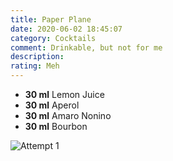 ```yaml
---
title: Paper Plane
date: 2020-06-02 18:45:07
category: Cocktails
comment: Drinkable, but not for me
description: 
rating: Meh
---
```


 - **30 ml** Lemon Juice 
 - **30 ml** Aperol
 - **30 ml** Amaro Nonino
 - **30 ml** Bourbon

   
 ![Attempt 1][attempt1]

 [attempt1]: https://lh3.googleusercontent.com/ONfLmhPCydqChfoVrNegMx5HNdxRjNuf8G2P-McvkefXMw4qHZYSEY5KQNLxrpWbKFwPPkczL924_ifOQC84kCRuN9g7sF5Z8xHECQC5I-uj_Feh4Dsvc91vgOMbGg0Oue6G4kTWyaSvUBUvATunixDxFdLcvqcB4Qf2Rzal3iHlIgNT1pUp4AH5Yu5btYTp6u3WF6SKo5JZfsRnt9ofbzWvllMAJb6n3PTKzbPaFGw0Udtmod860PDgYaYBUxXtISNekkexmQXGqljzD8zD_K_x-LiU_NeOgvkZf4hItUs1Ex2cMWKOTEbuJFlgz_rOMNXJ3hEcT0tpEGlS55RMy9Tf-DAdfbJQRyWf_X-LmDH6EXHUSoHn0HjIeWthiKGA2OXo-tUBaWv7B-GEi1ZDCElBbDGZu-QRysWSMP0Q6VZ1S9xPnm9kcQ4PrzP9BzW-UCLoIBM58ljfiVs5eLaLVbN5GTBqbiWEAMxRerYiLUXau-cyxIyivKJTcQV5KJ_YqS-ZHkGulya7f35FsVoYYi38V-8hfNlMILfmuBEP1pc0-hfM31UFy8rW1VTIXn5lzKhgAd_gXVjF16aybYoaCawjezAKXuBn4zeNB54fsuIc5qFiNir58FRZuJQ-xz4NUlvTWOWU0lg6C1yUoagvu6w93B3_z4pfNLnZOKVkJc114zyb5dwSYUe64Q-8=w436-h956-no?authuser=0  